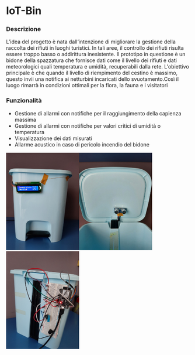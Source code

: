 # IoT-Bin
### Descrizione
L’idea del progetto è nata dall‘intenzione di migliorare la gestione della 
raccolta dei rifiuti in luoghi turistici. In tali aree, il controllo dei rifiuti risulta essere troppo basso o 
addirittura inesistente.  Il prototipo in questione è un bidone della spazzatura che fornisce dati 
come il livello dei rifiuti e dati meteorologici quali temperatura e 
umidità, recuperabili dalla rete. L'obiettivo principale è che quando il livello di riempimento del cestino 
è massimo, questo invii una notifica ai netturbini incaricati dello 
svuotamento.Così il luogo rimarrà in condizioni ottimali per la flora, la 
fauna e i visitatori
### Funzionalità
- Gestione di allarmi con notifiche per il raggiungimento della capienza 
massima 
- Gestione di allarmi con notifiche per valori critici di umidità o 
temperatura
 - Visualizzazione dei dati misurati
 - Allarme acustico in caso di pericolo incendio del bidone

<img src="images/20220514_101858.jpg" alt="image1" width="200"/><img src="images/20220514_101915.jpg" alt="image1" width="200"/><img src="images/20220514_101927.jpg" alt="image1" width="200"/>
